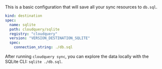This is a basic configuration that will save all your sync resources to `db.sql`.

```yaml copy
kind: destination
spec:
  name: sqlite
  path: cloudquery/sqlite
  registry: "cloudquery"
  version: "VERSION_DESTINATION_SQLITE"
  spec:
    connection_string: ./db.sql
```

After running `cloudquery sync`, you can explore the data locally with the SQLite CLI: `sqlite ./db.sql`.
